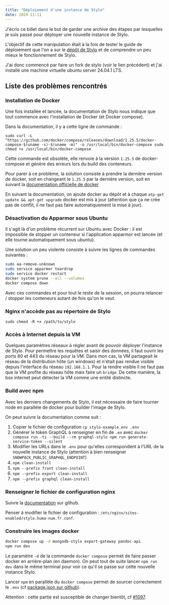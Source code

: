 ```yaml
---
title: "Déploiement d'une instance de Stylo"
date: 2024-11-11
---
```


J'écris ce billet dans le but de garder une archive des étapes par
lesquelles je suis passé pour déployer une nouvelle instance de Stylo.

L'objectif de cette manipulation était à la fois de tester le guide
de déploiement que l'on a sur le
[dépôt de Stylo](https://github.com/RochDLY/stylo) et de comprendre un
peu mieux le fonctionnement de Stylo.

J'ai donc commencé par faire un fork de stylo (voir le lien précédent) et
j'ai installé une machine virtuelle ubuntu server 24.04.1 LTS.

## Liste des problèmes rencontrés

### Installation de Docker

Une fois installée et lancée, la documentation de Stylo nous indique que
tout commence avec l'installation de Docker (et Docker compose).

Dans la documentation, il y a cette ligne de commande :

`sudo curl -L "https://github.com/docker/compose/releases/download/1.25.5/docker-compose-$(uname -s)-$(uname -m)" -o /usr/local/bin/docker-compose
sudo chmod +x /usr/local/bin/docker-compose`

Cette commande est obsolète, elle renvoie à la version `1.25.5` de docker-compose et génère des erreurs lors du build des conteneurs.

Pour parer à ce problème, la solution consiste à prendre la dernière version de docker, soit en changeant le `1.25.5` par la dernière version, soit en suivant la [documentation officielle de docker](https://docs.docker.com/engine/install/ubuntu/#install-using-the-repository)

En suivant la documentation, on ajoute docker au dépôt et à chaque `atp-get update && apt-get upgrade` docker est mis à jour (attention que ça ne crée pas de conflit, il ne faut pas faire automatiquement la mise à jour).

### Désactivation du Apparmor sous Ubuntu

Il s'agit là d'un problème récurrent sur Ubuntu avec Docker : il est impossible de stopper un conteneur si l'application apparmor est lancée (et elle tourne automatiquement sous ubuntu).

Une solution un peu violente consiste à suivre les lignes de commandes suivantes :

```sh
sudo aa-remove-unknown
sudo service apparmor teardrop
sudo service docker restart
docker system prune --all --volumes
docker compose down
```

Avec ces commandes et pour tout le reste de la session, on pourra relancer / stopper les conteneurs autant de fois qu'on le veut.

### Nginx n'accède pas au répertoire de Stylo

`sudo chmod -R +x /path/to/stylo`

### Accès à Internet depuis la VM

Quelques paramètres réseaux à régler avant de pouvoir déployer l'instance de Stylo.
Pour permettre les requêtes et saisir des données, il faut ouvrir les ports 80 et 443 du réseau pour la VM.
Dans mon cas, la VM partageait le réseau de la distribution hôte (un windows) et n'était pas rendue visible depuis l'interface du réseau `192.168.1.1`.
Pour la rendre visible il ne faut pas que la VM profite du réseau hôte mais faire un `bridge`. De cette manière, la box internet peut détecter la VM comme une entité distincte.

### Build avec npm

Avec les derniers changements de Stylo, il est nécessaire de faire tourner node en parallèle de docker pour builder l'image de Stylo.

On peut suivre la documentation comme suit : 

1. Copier le fichier de configuration `cp stylo-example.env .env`
2. Générer le token GraphQL à renseigner en fin de `.en` avec `docker compose run -ti --build --rm graphql-stylo npm run generate-service-token --silent`
3. Modifier les URLs dans le `.env` pour qu'elles correspondent à l'URL de la nouvelle instance de Stylo (attention à bien renseigner `SNOWPACK_PUBLIC_GRAPHQL_ENDPOINT`)
3. `npm clean-install`
4. `npm --prefix front clean-install`
5. `npm --prefix export clean-install`
6. `npm --prefix graphql clean-install`

### Renseigner le fichier de configuration nginx

Suivre la [documentation](https://github.com/EcrituresNumeriques/stylo/blob/master/SERVER.md#install-a-reverse-proxy-nginx) sur github.

Penser à modifier le fichier de configuration : `/etc/nginx/sites-enabled/stylo.huma-num.fr.conf`.

### Construire les images docker

```sh
docker compose up -d mongodb-stylo export-gateway pandoc-api
npm run dev
```

Le paramètre `-d` de la commande `docker compose` permet de faire passer docker en arrière-plan (en daemon). On peut tout de suite lancer `npm run dev` dans le même terminal pour voir ce qu'il se passe sur cette nouvelle instance Stylo.

Lancer `npm` en parallèle du `docker compose` permet de sourcer correctement le
`.env` (cf [package.json sur
github](https://github.com/EcrituresNumeriques/stylo/blob/master/package.json#L15)).

Attention : cette partie est susceptible de changer bientôt, cf [#1097](https://github.com/EcrituresNumeriques/stylo/issues/1097).

